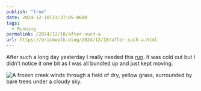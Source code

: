 ```yaml
---
publish: "true"
date: 2024-12-18T23:37:05-0600
tags:
  - Running
permalink: /2024/12/18/after-such-a
url: https://ericmwalk.blog/2024/12/18/after-such-a.html
---
```

After such a long day yesterday I really needed this [run](https://strava.com/activities/13143903134). It was cold out but I didn’t notice it one bit as I was all bundled up and just kept moving.

![A frozen creek winds through a field of dry, yellow grass, surrounded by bare trees under a cloudy sky.](https://ericmwalk.blog/uploads/2024/img-1376.jpeg)